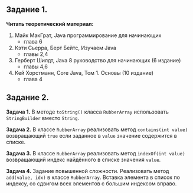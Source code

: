 ## Задание 1.

**Читать теоретический материал:**

1. Майк МакГрат, Java программирование для начинающих
   - глава 6
2. Кэти Сьерра, Берт Бейтс, Изучаем Java
   - главы 2,4
3. Герберт Шилдт, Java 8 руководство для начинающих (6 издание)
   - главы 4,6
4. Кей Хорстманн, Core Java, Том 1. Основы (10 издание)
   - глава 4

## Задание 2.

**Задача 1.**
В методе `toString()` класса `RubberArray` использовать `StringBuilder` вместо `String`.

**Задача 2.**
В классе `RubberArray` реализовать метод `contains(int value)` возвращающий `true` если заданное в `value` значение содержится в списке.

**Задача 3.**
В классе `RubberArray` реализовать метод `indexOf(int value)` возвращающий индекс найдённого в списке значения `value`.

**Задача 4.**
Задание повышенной сложности. Реализовать метод `add(value, idx)` в классе `RubberArray`. 
Вставка элемента в список по индексу, со сдвигом всех элементов с большим индексом вправо.
